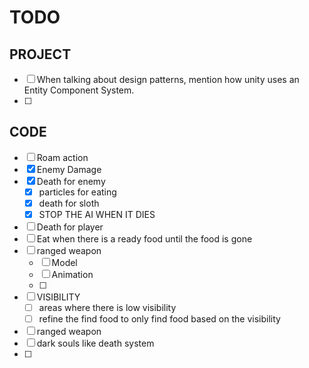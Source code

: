 # TODO

## PROJECT
- [ ] When talking about design patterns, mention how unity uses an Entity Component System.
- [ ] 

## CODE
- [ ] Roam action
- [x] Enemy Damage
- [x] Death for enemy
  - [x] particles for eating
  - [x] death for sloth
  - [x] STOP THE AI WHEN IT DIES
- [ ] Death for player
- [ ] Eat when there is a ready food until the food is gone
- [ ] ranged weapon
  - [ ] Model
  - [ ] Animation
  - [ ] 
- [ ] VISIBILITY
  - [ ] areas where there is low visibility
  - [ ] refine the find food to only find food based on the visibility
- [ ] ranged weapon
- [ ] dark souls like death system
- [ ] 